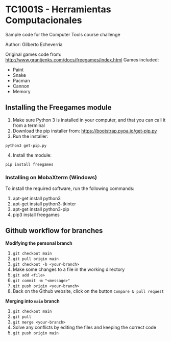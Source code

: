 # TC1001S - Herramientas Computacionales
Sample code for the Computer Tools course challenge

Author: Gilberto Echeverria

Original games code from: http://www.grantjenks.com/docs/freegames/index.html
Games included:
- Paint
- Snake
- Pacman
- Cannon
- Memory

## Installing the Freegames module

1. Make sure Python 3 is installed in your computer, and that you can call
   it from a terminal
2. Download the pip installer from: https://bootstrap.pypa.io/get-pip.py
3. Run the installer:
```
python3 get-pip.py
```
4. Install the module:
```
pip install freegames
```

### Installing on MobaXterm (Windows)

To install the required software, run the following commands:

1. apt-get install python3
2. apt-get install python3-tkinter
3. apt-get install python3-pip
4. pip3 install freegames

## Github workflow for branches

**Modifying the personal branch**

1. `git checkout main`
2. `git pull origin main`
3. `git checkout -b <your-branch>`
4. Make some changes to a file in the working directory
5. `git add <file>`
6. `git commit -m "<message>"`
7. `git push origin <your-branch>`
8. Back on the Github website, click on the button `Compare & pull request`

**Merging into `main` branch**

1. `git checkout main`
2. `git pull`
3. `git merge <your-branch>`
4. Solve any conflicts by editing the files and keeping the correct code
5. `git push origin main`
